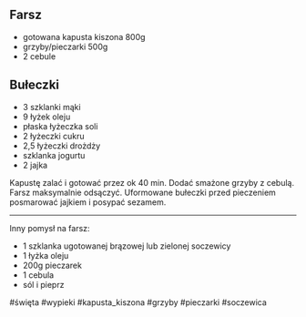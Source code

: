 ## Farsz
- gotowana kapusta kiszona 800g
- grzyby/pieczarki 500g
- 2 cebule
## Bułeczki
- 3 szklanki mąki
- 9 łyżek oleju
- płaska łyżeczka soli
- 2 łyżeczki cukru
- 2,5 łyżeczki drożdży
- szklanka jogurtu
- 2 jajka

Kapustę zalać i gotować przez ok 40 min. Dodać smażone grzyby z cebulą. Farsz maksymalnie odsączyć.
Uformowane bułeczki przed pieczeniem posmarować jajkiem i posypać sezamem.

---

Inny pomysł na farsz:
- 1 szklanka ugotowanej brązowej lub zielonej soczewicy
- 1 łyżka oleju
- 200g pieczarek
- 1 cebula
- sól i pieprz

#święta #wypieki #kapusta_kiszona #grzyby #pieczarki #soczewica 